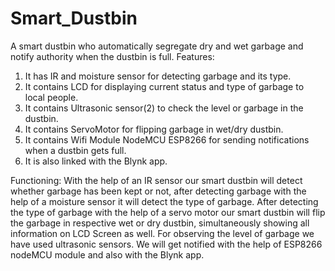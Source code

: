 # Smart_Dustbin
A smart dustbin who automatically segregate dry and wet garbage and notify authority when the dustbin is full. 
Features:
1. It has IR and moisture sensor for detecting garbage and its type.
2. It contains  LCD for displaying current status and type of garbage to local people.
3. It contains Ultrasonic sensor(2) to check the level or garbage in the dustbin.
4. It contains ServoMotor for flipping garbage in wet/dry dustbin. 
5. It contains Wifi Module NodeMCU ESP8266 for sending notifications when a dustbin gets full. 
6. It is also linked with the Blynk app.

Functioning:
With the help of an IR sensor our smart dustbin will detect whether garbage has been kept or not, after detecting garbage with the help of a moisture sensor it will detect the type of garbage. 
After detecting the type of garbage with the help of a servo motor our smart dustbin will flip the garbage in respective wet or dry dustbin, simultaneously showing all information on LCD Screen as well.
For observing the level of garbage we have used ultrasonic sensors.
We will get notified with the help of ESP8266 nodeMCU module and also with the Blynk app.
